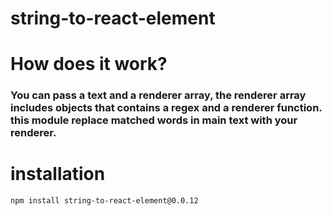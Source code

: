 # string-to-react-element 

# How does it work? 
### You can pass a text and a renderer array, the renderer array includes objects that contains a regex and a renderer function. this module replace matched words in main text with your renderer.

# installation

`npm install string-to-react-element@0.0.12`
